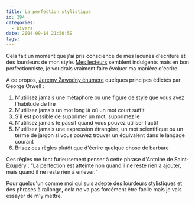 ```yaml
---
title: La perfection stylistique
id: 294
categories:
  - Divers
date: 2004-09-14 21:50:59
tags:
---
```


Cela fait un moment que j'ai pris conscience de mes lacunes d'écriture et des lourdeurs de mon style. [Mes lecteurs](/blog/2003/10/18/1-une-grosse-inspiration#commentaire_11) semblent indulgents mais en bon perfectionniste, je voudrais vraiment faire évoluer ma manière d'écrire.

A ce propos, [Jeremy Zawodny énumère](http://jeremy.zawodny.com/blog/archives/002568.html "On-Line Writing Advice from George Orwell") quelques principes édictés par George Orwell&nbsp;:

1.  N'utilisez jamais une métaphore ou une figure de style que vous avez l'habitude de lire
2.  N'utilisez jamais un mot long là où un mot court suffit
3.  S'il est possible de supprimer un mot, supprimez le
4.  N'utilisez jamais le passif quand vous pouvez utiliser l'actif
5.  N'utilisez jamais une expression étrangère, un mot scientifique ou un terme de jargon si vous pouvez trouver un équivalent dans le langage courant
6.  Brisez ces règles plutôt que d'écrire quelque chose de barbare 

Ces règles me font furieusement penser à cette phrase d'Antoine de Saint-Exupéry&nbsp;: <q>La perfection est atteinte non quand il ne reste rien à ajouter, mais quand il ne reste rien à enlever.</q>

Pour quelqu'un comme moi qui suis adepte des lourdeurs stylistiques et des phrases à rallonge, cela ne va pas forcément être facile mais je vais essayer de m'y mettre.